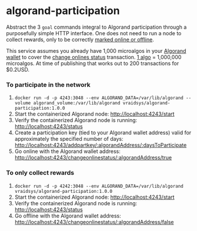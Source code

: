 # algorand-participation
Abstract the 3 `goal` commands integral to Algorand participation through a purposefully simple HTTP interface.
One does not need to run a node to collect rewards, only to be correctly
[marked online or offline](https://algorand.foundation/rewards-faq).

This service assumes you already have 1,000 microalgos in your [Algorand wallet](https://www.algorand.com/wallet)
to cover the [change onlines status](https://developer.algorand.org/docs/reference/cli/goal/account/changeonlinestatus/)
transaction.
[1 algo](https://coinmarketcap.com/currencies/algorand/) = 1,000,000 microalgos.
At time of publishing that works out to 200 transactions for $0.2USD.

### To participate in the network
1. `docker run -d -p 4243:3048 --env ALGORAND_DATA=/var/lib/algorand --volume algorand_volume:/var/lib/algorand vraidsys/algorand-participation:1.0.0`
1. Start the containerized Algorand node: <http://localhost:4243/start>
1. Verify the containerized Algorand node is running: <http://localhost:4243/status>
1. Create a participation key (tied to your Algorand wallet address) valid for approximately the specified number of days: <http://localhost:4243/addpartkey/:algorandAddress/:daysToParticipate>
1. Go online with the Algorand wallet address: <http://localhost:4243/changeonlinestatus/:algorandAddress/true>

### To only collect rewards
1. `docker run -d -p 4242:3048 --env ALGORAND_DATA=/var/lib/algorand vraidsys/algorand-participation:1.0.0`
1. Start the containerized Algorand node: <http://localhost:4243/start>
1. Verify the containerized Algorand node is running: <http://localhost:4243/status>
1. Go offline with the Algorand wallet address: <http://localhost:4243/changeonlinestatus/:algorandAddress/false>
